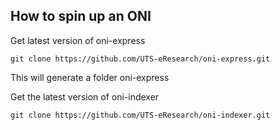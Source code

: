 ## How to spin up an ONI

Get latest version of oni-express

```shell script 
git clone https://github.com/UTS-eResearch/oni-express.git
```

This will generate a folder oni-express

Get the latest version of oni-indexer

```shell script
git clone https://github.com/UTS-eResearch/oni-indexer.git
```
